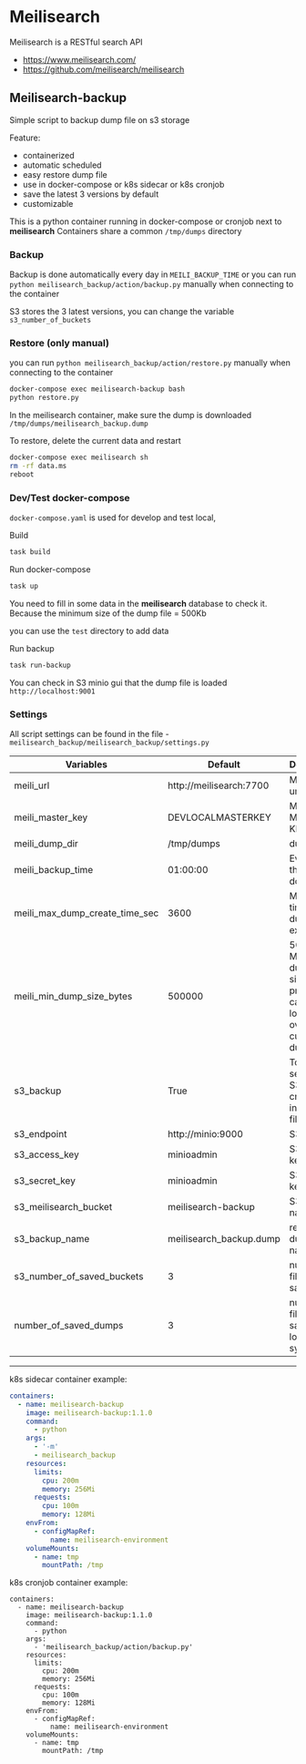 # Meilisearch

Meilisearch is a RESTful search API

- https://www.meilisearch.com/
- https://github.com/meilisearch/meilisearch

## Meilisearch-backup

Simple script to backup dump file on s3 storage

Feature:
- containerized
- automatic scheduled
- easy restore dump file
- use in docker-compose or k8s sidecar or k8s cronjob
- save the latest 3 versions by default
- customizable

This is a python container running in docker-compose or cronjob next to **meilisearch**
Containers share a common `/tmp/dumps` directory

### Backup

Backup is done automatically every day in `MEILI_BACKUP_TIME` or you can run `python meilisearch_backup/action/backup.py` manually when connecting to the container

S3 stores the 3 latest versions, you can change the variable `s3_number_of_buckets`

### Restore (only manual)

you can run `python meilisearch_backup/action/restore.py` manually when connecting to the container

```bash
docker-compose exec meilisearch-backup bash
python restore.py
```

In the meilisearch container, make sure the dump is downloaded `/tmp/dumps/meilisearch_backup.dump`

To restore, delete the current data and restart

```bash
docker-compose exec meilisearch sh
rm -rf data.ms
reboot
```

### Dev/Test docker-compose

`docker-compose.yaml` is used for develop and test local, 

Build

```bash
task build
```

Run docker-compose
```bash
task up
```

You need to fill in some data in the **meilisearch** database to check it. Because the minimum size of the dump file = 500Kb

you can use the `test` directory to add data

Run backup
```bash
task run-backup
```

You can check in S3 minio gui that the dump file is loaded `http://localhost:9001`

### Settings

All script settings can be found in the file - `meilisearch_backup/meilisearch_backup/settings.py`


| Variables | Default | Descriptions |
|----------|----------|----------|
| meili_url | http://meilisearch:7700  |  Meilisearch url |
| meili_master_key | DEVLOCALMASTERKEY | Meilisearch MASTER KEY |
| meili_dump_dir | /tmp/dumps | dumps dir |
| meili_backup_time | 01:00:00 | Every day at this time does a dump |
| meili_max_dump_create_time_sec | 3600 | Maximum time for dump task execution |
| meili_min_dump_size_bytes | 500000 | 500kb Minimum dump file size (for protection in case of data loss to avoid overwriting current dump files) |
| s3_backup | True | To disable sending to S3 (will only create dump in local filesystem) |
| s3_endpoint | http://minio:9000| S3 url |
| s3_access_key | minioadmin | S3 access key |
| s3_secret_key | minioadmin | S3 secret key |
| s3_meilisearch_bucket | meilisearch-backup | S3 bucket name |
| s3_backup_name | meilisearch_backup.dump | recovery dump file name |
| s3_number_of_saved_buckets | 3 | number of files to be saved S3 |
| number_of_saved_dumps | 3 | number of files to be saved in the local file system |

---

k8s sidecar container example:
```YAML
containers: 
  - name: meilisearch-backup
    image: meilisearch-backup:1.1.0
    command:
      - python
    args:
      - '-m'
      - meilisearch_backup
    resources:
      limits:
        cpu: 200m
        memory: 256Mi
      requests:
        cpu: 100m
        memory: 128Mi
    envFrom:
      - configMapRef:
          name: meilisearch-environment
    volumeMounts:
      - name: tmp
        mountPath: /tmp
```

k8s cronjob container example:
```
containers: 
  - name: meilisearch-backup
    image: meilisearch-backup:1.1.0
    command:
      - python
    args:
      - 'meilisearch_backup/action/backup.py'
    resources:
      limits:
        cpu: 200m
        memory: 256Mi
      requests:
        cpu: 100m
        memory: 128Mi
    envFrom:
      - configMapRef:
          name: meilisearch-environment
    volumeMounts:
      - name: tmp
        mountPath: /tmp
```
